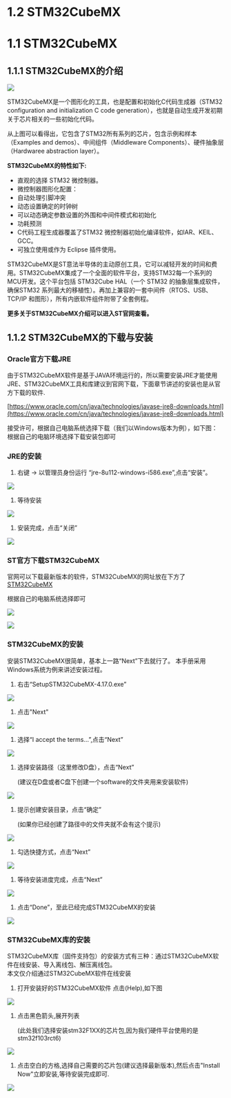 # 1.2 STM32CubeMX

# 1.1 STM32CubeMX

## 1.1.1 STM32CubeMX的介绍

![](../.gitbook/assets/2021-08-12-18-01-24.png)

STM32CubeMX是一个图形化的工具，也是配置和初始化C代码生成器（STM32 configuration and initialization C code generation），也就是自动生成开发初期关于芯片相关的一些初始化代码。

从上图可以看得出，它包含了STM32所有系列的芯片，包含示例和样本（Examples and demos）、中间组件（Middleware Components）、硬件抽象层（Hardwaree abstraction layer）。

**STM32CubeMX的特性如下:**

* 直观的选择 STM32 微控制器。
* 微控制器图形化配置：
* 自动处理引脚冲突
* 动态设置确定的时钟树
* 可以动态确定参数设置的外围和中间件模式和初始化
* 功耗预测
* C代码工程生成器覆盖了STM32 微控制器初始化编译软件，如IAR、KEIL、GCC。
* 可独立使用或作为 Eclipse 插件使用。

STM32CubeMX是ST意法半导体的主动原创工具，它可以减轻开发的时间和费用。STM32CubeMX集成了一个全面的软件平台，支持STM32每一个系列的MCU开发。这个平台包括 STM32Cube HAL（一个 STM32 的抽象层集成软件，确保STM32 系列最大的移植性）。再加上兼容的一套中间件（RTOS、USB、TCP/IP 和图形），所有内嵌软件组件附带了全套例程。

**更多关于STM32CubeMX介绍可以进入ST官网查看。**

## 1.1.2 STM32CubeMX的下载与安装

### Oracle官方下载JRE

由于STM32CubeMX软件是基于JAVA环境运行的，所以需要安装JRE才能使用\
JRE、STM32CubeMX工具和库建议到官网下载，下面章节讲述的安装也是从官方下载的软件.

[https://www.oracle.com/cn/java/technologies/javase-jre8-downloads.html](https://www.oracle.com/cn/java/technologies/javase-jre8-downloads.html)

接受许可，根据自己电脑系统选择下载（我们以Windows版本为例），如下图：\
根据自己的电脑环境选择下载安装包即可

### JRE的安装

1. 右键 -> 以管理员身份运行 “jre-8u112-windows-i586.exe”,点击“安装”。 &#x20;

![](../.gitbook/assets/2021-08-12-22-53-26.png)

1. 等待安装 &#x20;

![](../.gitbook/assets/2021-08-12-22-53-57.png)

1. 安装完成，点击“关闭” &#x20;

![](../.gitbook/assets/2021-08-12-22-55-08.png)

### ST官方下载STM32CubeMX

官网可以下载最新版本的软件，STM32CubeMX的网址放在下方了\
[STM32CubeMX](https://www.st.com/content/st\_com/en/products/development-tools/software-development-tools/stm32-software-development-tools/stm32-configurators-and-code-generators/stm32cubemx.html#get-software)

根据自己的电脑系统选择即可

![](../.gitbook/assets/2021-08-12-18-48-31.png)

![](../.gitbook/assets/2021-08-12-18-46-07.png)

### STM32CubeMX的安装

安装STM32CubeMX很简单，基本上一路“Next”下去就行了。 本手册采用Windows系统为例来讲述安装过程。

1. 右击“SetupSTM32CubeMX-4.17.0.exe” &#x20;

![](../.gitbook/assets/2021-08-12-23-00-00.png)

1. 点击"Next" &#x20;

![](../.gitbook/assets/2021-08-12-23-00-26.png)

1. 选择“I accept the terms...”,点击“Next”&#x20;

![](../.gitbook/assets/2021-08-12-23-00-45.png)

1.  选择安装路径（这里修改D盘），点击“Next” &#x20;

    (建议在D盘或者C盘下创建一个software的文件夹用来安装软件)&#x20;

![](../.gitbook/assets/2021-08-12-23-03-15.png)

1.  提示创建安装目录，点击“确定”   &#x20;

    (如果你已经创建了路径中的文件夹就不会有这个提示) &#x20;

![](../.gitbook/assets/2021-08-12-23-03-33.png)

1. 勾选快捷方式，点击“Next”&#x20;

![](../.gitbook/assets/2021-08-12-23-04-40.png)

1. 等待安装进度完成，点击“Next” &#x20;

![](../.gitbook/assets/2021-08-12-23-05-06.png)

1. 点击“Done”，至此已经完成STM32CubeMX的安装&#x20;

![](../.gitbook/assets/2021-08-12-23-05-16.png)

### STM32CubeMX库的安装

STM32CubeMX库（固件支持包）的安装方式有三种：通过STM32CubeMX软件在线安装、导入离线包、解压离线包。\
本文仅介绍通过STM32CubeMX软件在线安装

1. 打开安装好的STM32CubeMX软件 点击(Help),如下图 &#x20;

![](../.gitbook/assets/2021-08-14-01-12-27.png)

1.  点击黑色箭头,展开列表 &#x20;

    (此处我们选择安装stm32F1XX的芯片包,因为我们硬件平台使用的是stm32f103rct6)&#x20;

![](../.gitbook/assets/2021-08-14-01-13-36.png)

1. 点击空白的方格,选择自己需要的芯片包(建议选择最新版本),然后点击"Install Now"立即安装,等待安装完成即可.

![](../.gitbook/assets/2021-08-14-01-14-22.png)


